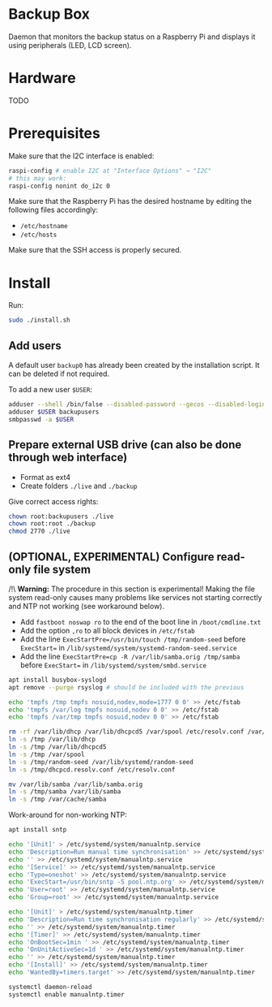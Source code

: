 # Backup Box

Daemon that monitors the backup status on a Raspberry Pi and displays it using peripherals (LED, LCD screen).

# Hardware

TODO

# Prerequisites

Make sure that the I2C interface is enabled:
```bash
raspi-config # enable I2C at "Interface Options" → "I2C"
# this may work:
raspi-config nonint do_i2c 0
```

Make sure that the Raspberry Pi has the desired hostname by editing the following files accordingly:
* `/etc/hostname`
* `/etc/hosts`

Make sure that the SSH access is properly secured.

# Install

Run:

```bash
sudo ./install.sh
```

## Add users

A default user `backup0` has already been created by the installation script.
It can be deleted if not required.

To add a new user `$USER`:

```bash
adduser --shell /bin/false --disabled-password --gecos --disabled-login $USER
adduser $USER backupusers
smbpasswd -a $USER
```

## Prepare external USB drive (can also be done through web interface)

* Format as ext4
* Create folders `./live` and `./backup`

Give correct access rights:

```bash
chown root:backupusers ./live
chown root:root ./backup
chmod 2770 ./live
```

## (OPTIONAL, EXPERIMENTAL) Configure read-only file system

/!\ **Warning:** The procedure in this section is experimental! Making the file system read-only causes many problems like services not starting correctly and NTP not working (see workaround below).

* Add `fastboot noswap ro` to the end of the boot line in `/boot/cmdline.txt`
* Add the option `,ro` to all block devices in `/etc/fstab`
* Add the line `ExecStartPre=/usr/bin/touch /tmp/random-seed` before `ExecStart=` in `/lib/systemd/system/systemd-random-seed.service`
* Add the line `ExecStartPre=cp -R /var/lib/samba.orig /tmp/samba` before `ExecStart=` in `/lib/systemd/system/smbd.service`

```bash
apt install busybox-syslogd
apt remove --purge rsyslog # should be included with the previous

echo 'tmpfs /tmp tmpfs nosuid,nodev,mode=1777 0 0' >> /etc/fstab
echo 'tmpfs /var/log tmpfs nosuid,nodev 0 0' >> /etc/fstab
echo 'tmpfs /var/tmp tmpfs nosuid,nodev 0 0' >> /etc/fstab

rm -rf /var/lib/dhcp /var/lib/dhcpcd5 /var/spool /etc/resolv.conf /var/lib/systemd/random-seed
ln -s /tmp /var/lib/dhcp
ln -s /tmp /var/lib/dhcpcd5
ln -s /tmp /var/spool
ln -s /tmp/random-seed /var/lib/systemd/random-seed
ln -s /tmp/dhcpcd.resolv.conf /etc/resolv.conf

mv /var/lib/samba /var/lib/samba.orig
ln -s /tmp/samba /var/lib/samba
ln -s /tmp /var/cache/samba
```

Work-around for non-working NTP:

```bash
apt install sntp

echo '[Unit]' > /etc/systemd/system/manualntp.service
echo 'Description=Run manual time synchronisation' >> /etc/systemd/system/manualntp.service
echo '' >> /etc/systemd/system/manualntp.service
echo '[Service]' >> /etc/systemd/system/manualntp.service
echo 'Type=oneshot' >> /etc/systemd/system/manualntp.service
echo 'ExecStart=/usr/bin/sntp -S pool.ntp.org' >> /etc/systemd/system/manualntp.service
echo 'User=root' >> /etc/systemd/system/manualntp.service
echo 'Group=root' >> /etc/systemd/system/manualntp.service

echo '[Unit]' > /etc/systemd/system/manualntp.timer
echo 'Description=Run time synchronisation regularly' >> /etc/systemd/system/manualntp.timer
echo '' >> /etc/systemd/system/manualntp.timer
echo '[Timer]' >> /etc/systemd/system/manualntp.timer
echo 'OnBootSec=1min ' >> /etc/systemd/system/manualntp.timer
echo 'OnUnitActiveSec=1d ' >> /etc/systemd/system/manualntp.timer
echo '' >> /etc/systemd/system/manualntp.timer
echo '[Install]' >> /etc/systemd/system/manualntp.timer
echo 'WantedBy=timers.target' >> /etc/systemd/system/manualntp.timer

systemctl daemon-reload
systemctl enable manualntp.timer
```